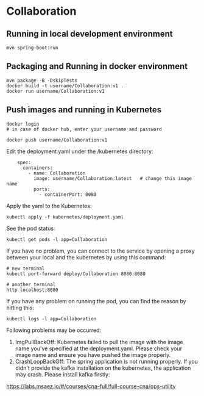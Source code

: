 # Collaboration

## Running in local development environment

```
mvn spring-boot:run
```

## Packaging and Running in docker environment

```
mvn package -B -DskipTests
docker build -t username/Collaboration:v1 .
docker run username/Collaboration:v1
```

## Push images and running in Kubernetes

```
docker login 
# in case of docker hub, enter your username and password

docker push username/Collaboration:v1
```

Edit the deployment.yaml under the /kubernetes directory:
```
    spec:
      containers:
        - name: Collaboration
          image: username/Collaboration:latest   # change this image name
          ports:
            - containerPort: 8080

```

Apply the yaml to the Kubernetes:
```
kubectl apply -f kubernetes/deployment.yaml
```

See the pod status:
```
kubectl get pods -l app=Collaboration
```

If you have no problem, you can connect to the service by opening a proxy between your local and the kubernetes by using this command:
```
# new terminal
kubectl port-forward deploy/Collaboration 8080:8080

# another terminal
http localhost:8080
```

If you have any problem on running the pod, you can find the reason by hitting this:
```
kubectl logs -l app=Collaboration
```

Following problems may be occurred:

1. ImgPullBackOff:  Kubernetes failed to pull the image with the image name you've specified at the deployment.yaml. Please check your image name and ensure you have pushed the image properly.
1. CrashLoopBackOff: The spring application is not running properly. If you didn't provide the kafka installation on the kubernetes, the application may crash. Please install kafka firstly:

https://labs.msaez.io/#/courses/cna-full/full-course-cna/ops-utility

